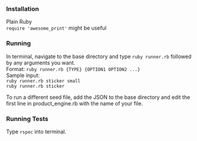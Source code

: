 
### Installation
Plain Ruby  
```require 'awesome_print'``` might be useful   

### Running
In terminal, navigate to the base directory and type ```ruby runner.rb``` followed by any arguments you want.  
Format: 
``` ruby runner.rb {TYPE} {OPTION1 OPTION2 ...} ```  
Sample input:  
```ruby runner.rb sticker small```  
```ruby runner.rb sticker ```  

To run a different seed file, add the JSON to the base directory and edit the first line in product_engine.rb with the name of your file. 

### Running Tests
Type ``` rspec ```  into terminal.